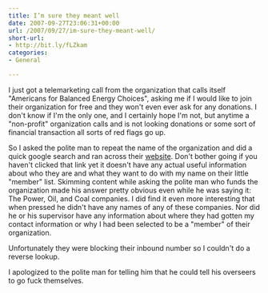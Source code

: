 ```yaml
---
title: I’m sure they meant well
date: 2007-09-27T23:06:31+00:00
url: /2007/09/27/im-sure-they-meant-well/
short-url:
- http://bit.ly/fLZkam
categories:
- General

---
```

<div class='microid-mailto+http:sha1:4410e398b52fe76357c59586499ab88f65cb8750'>

I just got a telemarketing call from the organization that calls itself "Americans for Balanced Energy Choices", asking me if I would like to join their organization for free and they won't even ever ask for any donations. I don't know if I'm the only one, and I certainly hope I'm not, but anytime a "non-profit" organization calls and is not looking donations or some sort of financial transaction all sorts of red flags go up.

So I asked the polite man to repeat the name of the organization and did a quick google search and ran across their [website](http://www.balancedenergy.org/abec). Don't bother going if you haven't clicked that link yet it doesn't have any actual useful information about who they are and what they want to do with my name on their little "member" list. Skimming content while asking the polite man who funds the organization made his answer pretty obvious even while he was saying it: The Power, Oil, and Coal companies. I did find it even more interesting that when pressed he didn't have any names of any of these companies. Nor did he or his supervisor have any information about where they had gotten my contact information or why I had been selected to be a "member" of their organization.

Unfortunately they were blocking their inbound number so I couldn't do a reverse lookup.

I apologized to the polite man for telling him that he could tell his overseers to go fuck themselves.

